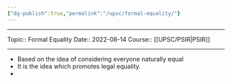```yaml
---
{"dg-publish":true,"permalink":"/upsc/formal-equality/"}
---
```


----
Topic:: Formal Equality
Date:: 2022-08-14
Course:: [[UPSC/PSIR\|PSIR]] 

----

- Based on the idea of considering everyone naturally equal
- It is the idea which promotes legal equality.
- 


